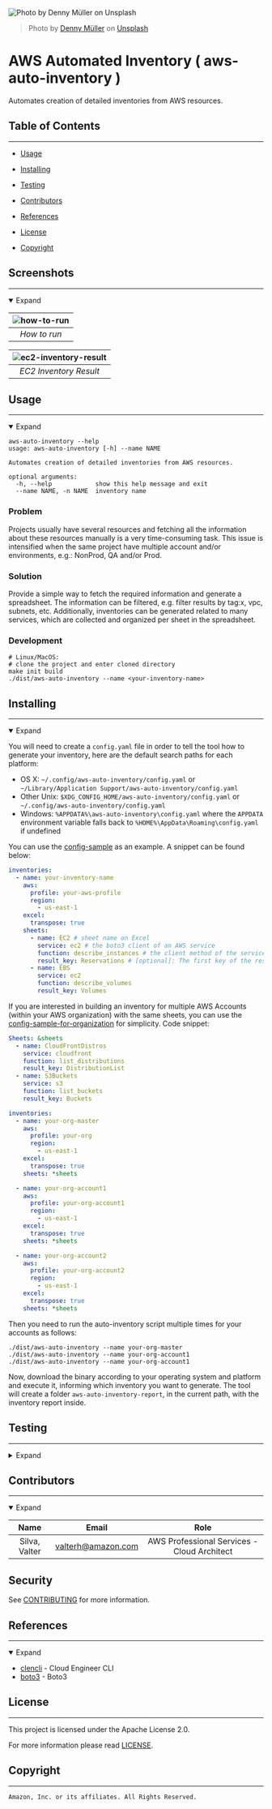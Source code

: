 <!--

  ** DO NOT EDIT THIS FILE
  ** 
  ** This file was automatically generated by the [CLENCLI](https://github.com/awslabs/clencli)
  ** 1) Make all changes directly to YAML files: clencli/<file>.yaml
  ** 2) Run `clencli render template --name=<file>` to render this file
  **
  ** By following this practice we ensure standard and high-quality accross multiple projects.
  ** DO NOT EDIT THIS FILE

-->


![Photo by [Denny Müller](https://unsplash.com/redaquamedia) on [Unsplash](https://unsplash.com)](clencli/logo.jpeg)

> Photo by [Denny Müller](https://unsplash.com/redaquamedia) on [Unsplash](https://unsplash.com)




# AWS Automated Inventory  ( aws-auto-inventory ) 

Automates creation of detailed inventories from AWS resources.

## Table of Contents
---




 - [Usage](#usage) 

 - [Installing](#installing) 
 - [Testing](#testing) 


 - [Contributors](#contributors) 
 - [References](#references) 
 - [License](#license) 
 - [Copyright](#copyright) 


## Screenshots
---
<details open>
  <summary>Expand</summary>


| ![how-to-run](clencli/terminalizer/run.gif) |
|:--:| 
| *How to run* |

| ![ec2-inventory-result](clencli/media/ec2-inventory-result.png) |
|:--:| 
| *EC2 Inventory Result* |

</details>



## Usage
---
<details open>
  <summary>Expand</summary>

```
aws-auto-inventory --help
usage: aws-auto-inventory [-h] --name NAME

Automates creation of detailed inventories from AWS resources.

optional arguments:
  -h, --help            show this help message and exit
  --name NAME, -n NAME  inventory name
```
### Problem
Projects usually have several resources and fetching all the information about these resources manually is a very time-consuming task.
This issue is intensified when the same project have multiple account and/or environments, e.g.: NonProd, QA and/or Prod.

### Solution
Provide a simple way to fetch the required information and generate a spreadsheet.
The information can be filtered, e.g. filter results by tag:x, vpc, subnets, etc.
Additionally, inventories can be generated related to many services, which are collected and organized per sheet in the spreadsheet.

### Development
```
# Linux/MacOS:
# clone the project and enter cloned directory
make init build
./dist/aws-auto-inventory --name <your-inventory-name>
```
</details>





## Installing
---
<details open>
  <summary>Expand</summary>

You will need to create a `config.yaml` file in order to tell the tool how to generate your inventory, here are the default search paths for each platform:

* OS X: `~/.config/aws-auto-inventory/config.yaml` or  `~/Library/Application Support/aws-auto-inventory/config.yaml`
* Other Unix: `$XDG_CONFIG_HOME/aws-auto-inventory/config.yaml` or  `~/.config/aws-auto-inventory/config.yaml`
* Windows: `%APPDATA%\aws-auto-inventory\config.yaml` where the `APPDATA` environment variable falls back to `%HOME%\AppData\Roaming\config.yaml` if undefined

You can use the [config-sample](config-sample.yaml) as an example. A snippet can be found below:
```yaml
inventories:
  - name: your-inventory-name
    aws:
      profile: your-aws-profile
      region:
        - us-east-1
    excel:
      transpose: true
    sheets:
      - name: EC2 # sheet name on Excel
        service: ec2 # the boto3 client of an AWS service
        function: describe_instances # the client method of the service defined above
        result_key: Reservations # [optional]: The first key of the response dict
      - name: EBS
        service: ec2
        function: describe_volumes
        result_key: Volumes
```

If you are interested in building an inventory for multiple AWS Accounts
(within your AWS organization) with the same sheets, you can use the 
[config-sample-for-organization](config-sample-for-organization.yaml) for simplicity.
Code snippet:
```yaml
Sheets: &sheets
  - name: CloudFrontDistros
    service: cloudfront
    function: list_distributions
    result_key: DistributionList
  - name: S3Buckets
    service: s3
    function: list_buckets
    result_key: Buckets

inventories:
  - name: your-org-master
    aws:
      profile: your-org
      region:
        - us-east-1
    excel:
      transpose: true
    sheets: *sheets

  - name: your-org-account1
    aws:
      profile: your-org-account1
      region:
        - us-east-1
    excel:
      transpose: true
    sheets: *sheets

  - name: your-org-account2
    aws:
      profile: your-org-account2
      region:
        - us-east-1
    excel:
      transpose: true
    sheets: *sheets
```
Then you need to run the auto-inventory script multiple times for your accounts as follows:
```shell
./dist/aws-auto-inventory --name your-org-master
./dist/aws-auto-inventory --name your-org-account1
./dist/aws-auto-inventory --name your-org-account1
```

Now, download the binary according to your operating system and platform and execute it, informing which inventory you want to generate.
The tool will create a folder `aws-auto-inventory-report`, in the current path, with the inventory report inside.
</details>



## Testing
---
<details>
  <summary>Expand</summary>

AWS-Auto-Inventory uses [boto3](https://github.com/boto/boto3).
You can use any service that contains any list or describe method to fetch information about your resources.

### Parameters
You can use [boto3](https://github.com/boto/boto3) parameters to narrow down your search results.

#### Filter by tag:Name

```
sheets:
  - name: VPC
    service: ec2
    function: describe_vpcs
    result_key: Vpcs
    parameters:
      Filters:
        - Name: tag:Name
          Values:
            - my-vpc
```

### Filter by vpc-id

```
sheets:
  - name: Subnets
    service: ec2
    function: describe_subnets
    result_key: Subnets
    parameters:
      Filters:
        - Name: vpc-id
          Values:
            - vpc-xxx
```

### Find a particular RDS instance

```
sheets:
  - name: RDS
    service: rds
    function: describe_db_instances
    result_key: DBInstances
    parameters:
      DBInstanceIdentifier: the-name-of-my-rds-instance
```

### Find EC2 instances by a particular tag

```
sheets:
  - name: EC2
    service: ec2
    function: describe_instances
    result_key: Reservations
    parameters:
      Filters:
        - Name: tag:ApplicationName
          Values:
            - my-application
```

### Find a particular IAM Role
```
sheets:
  - name: IAM.Role
    service: iam
    function: get_role
    result_key: Role
    parameters:
      RoleName: my-role
```
</details>







## Contributors
---
<details open>
  <summary>Expand</summary>

|     Name     |         Email        |       Role      |
|:------------:|:--------------------:|:---------------:|
|  Silva, Valter  |  valterh@amazon.com  |  AWS Professional Services - Cloud Architect  |

</details>


## Security

See [CONTRIBUTING](CONTRIBUTING.md#security-issue-notifications) for more information.




## References
---
<details open>
  <summary>Expand</summary>

  * [clencli](https://github.com/awslabs/clencli) - Cloud Engineer CLI
  * [boto3](https://github.com/boto/boto3) - Boto3


</details>



## License
---
This project is licensed under the Apache License 2.0.

For more information please read [LICENSE](LICENSE).



## Copyright
---
```
Amazon, Inc. or its affiliates. All Rights Reserved.
```


